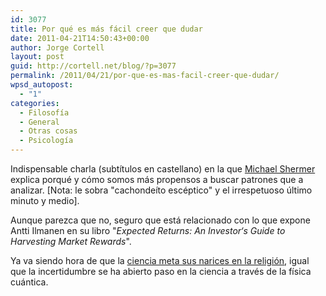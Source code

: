 ```yaml
---
id: 3077
title: Por qué es más fácil creer que dudar
date: 2011-04-21T14:50:43+00:00
author: Jorge Cortell
layout: post
guid: http://cortell.net/blog/?p=3077
permalink: /2011/04/21/por-que-es-mas-facil-creer-que-dudar/
wpsd_autopost:
  - "1"
categories:
  - Filosofí­a
  - General
  - Otras cosas
  - Psicología
---
```

Indispensable charla (subtítulos en castellano) en la que [Michael Shermer](http://www.michaelshermer.com/) explica porqué y cómo somos más propensos a buscar patrones que a analizar. [Nota: le sobra "cachondeíto escéptico" y el irrespetuoso último minuto y medio].

Aunque parezca que no, seguro que está relacionado con lo que expone Antti Ilmanen en su libro "_Expected Returns: An Investor‘s Guide to Harvesting Market Rewards_".

Ya va siendo hora de que la [ciencia meta sus narices en la religión](http://www.economist.com/node/18584074), igual que la incertidumbre se ha abierto paso en la ciencia a través de la física cuántica.

<p style="text-align: center">